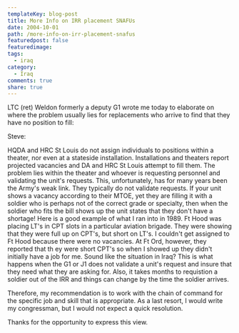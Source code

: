 ```yaml
---
templateKey: blog-post
title: More Info on IRR placement SNAFUs
date: 2004-10-01
path: /more-info-on-irr-placement-snafus
featuredpost: false
featuredimage:
tags:
  - iraq
category:
  - Iraq
comments: true
share: true
---
```


LTC (ret) Weldon formerly a deputy G1 wrote me today to elaborate on where the problem usually lies for replacements who arrive to find that they have no position to fill:

Steve:

HQDA and HRC St Louis do not assign individuals to positions within a theater, nor even at a stateside installation. Installations and theaters report projected vacancies and DA and HRC St Louis attempt to fill them. The problem lies within the theater and whoever is requesting personnel and validating the unit's requests. This, unfortunately, has for many years been the Army's weak link. They typically do not validate requests. If your unit shows a vacancy according to their MTOE, yet they are filling it with a soldier who is perhaps not of the correct grade or specialty, then when the soldier who fits the bill shows up the unit states that they don't have a shortage! Here is a good example of what I ran into in 1989. Ft Hood was placing LT's in CPT slots in a particular aviation brigade. They were showing that they were full up on CPT's, but short on LT's. I couldn't get assigned to Ft Hood because there were no vacancies. At Ft Ord, however, they reported that th ey were short CPT's so when I showed up they didn't initially have a job for me. Sound like the situation in Iraq? This is what happens when the G1 or J1 does not validate a unit's request and insure that they need what they are asking for. Also, it takes months to requistion a soldier out of the IRR and things can change by the time the soldier arrives.

Therefore, my recommendation is to work with the chain of command for the specific job and skill that is appropriate. As a last resort, I would write my congressman, but I would not expect a quick resolution.

Thanks for the opportunity to express this view.
